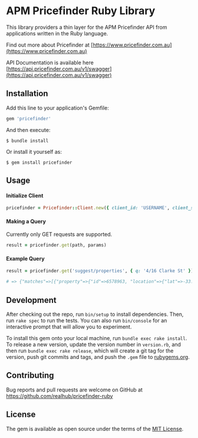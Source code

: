 # APM Pricefinder Ruby Library

This library providers a thin layer for the APM Pricefinder API from applications written in the Ruby language.

Find out more about Pricefinder at [https://www.pricefinder.com.au](https://www.pricefinder.com.au)

API Documentation is available here [https://api.pricefinder.com.au/v1/swagger](https://api.pricefinder.com.au/v1/swagger)

## Installation

Add this line to your application's Gemfile:

```ruby
gem 'pricefinder'
```

And then execute:

    $ bundle install

Or install it yourself as:

    $ gem install pricefinder

## Usage
#### Initialize Client
```ruby
pricefinder = Pricefinder::Client.new({ client_id: 'USERNAME', client_secret: 'PASSWORD' })
```

#### Making a Query
Currently only GET requests are supported.

```ruby
result = pricefinder.get(path, params)
```

#### Example Query
```ruby
result = pricefinder.get('suggest/properties', { q: '4/16 Clarke St' })

# => {"matches"=>[{"property"=>{"id"=>6578963, "location"=>{"lat"=>-33.7236573573369, "lon"=>151.297135301613}, "parent"=>false, "_self"=>"https://api.pricefinder.com.au/v1/properties/6578963"}, "street"=>{"id"=>"NSW2834900"}, "suburb"=>{"id"=>"NSW2927", "_self"=>"https://api.pricefinder.com.au/v1/suburbs/NSW2927"}, "type"=>"property", "display"=>"4/16 CLARKE ST, NARRABEEN, NSW 2101", "legalDescription"=>"4//SP6548", "address"=>{"street"=>"CLARKE STREET", "unit"=>"4", "streetNumber"=>"16", "streetAddress"=>"4/16 CLARKE STREET", "locality"=>"NARRABEEN", "streetLocation"=>"4/16", "state"=>"NSW", "postcode"=>"2101", "countryCode"=>"AU", "lga"=>"NORTHERN BEACHES COUNCIL"}, "alternativeAddresses"=>[{"street"=>"CLARKE STREET", "unit"=>"4", "streetNumber"=>"16", "streetAddress"=>"4/16 CLARKE STREET", "locality"=>"NARRABEEN", "streetLocation"=>"4/16", "state"=>"NSW", "postcode"=>"2101", "countryCode"=>"AU", "lga"=>"NORTHERN BEACHES COUNCIL"}]}], "disclaimer"=>"&#169; Property Data Solutions Pty Ltd 2017. The materials presented on this site are distributed as an information source only. The information recorded in this document is provided on the basis that readers will be responsible for making their own assessment of the information and are advised to verify all relevant representations, statements and information. Note: Pricefinder estimates provided via this site have been generated by use of proprietary computer software. Pricefinder estimates are NOT valuations and should not be used in lieu of a professional valuation. Users are advised to engage the services of a registered valuer in order to receive a comprehensive valuation. All data and information relating to local schools is provided by domain.com.au as a courtesy only. Users should check directly with the local schools to verify this data and/or information.No liability (in contract, tort or otherwise) will be accepted for any loss or damage incurred as a result of reliance upon any material contained in this publication, or for any information or advice provided in this publication or incorporated into it."}
```

## Development

After checking out the repo, run `bin/setup` to install dependencies. Then, run `rake spec` to run the tests. You can also run `bin/console` for an interactive prompt that will allow you to experiment.

To install this gem onto your local machine, run `bundle exec rake install`. To release a new version, update the version number in `version.rb`, and then run `bundle exec rake release`, which will create a git tag for the version, push git commits and tags, and push the `.gem` file to [rubygems.org](https://rubygems.org).

## Contributing

Bug reports and pull requests are welcome on GitHub at https://github.com/realhub/pricefinder-ruby


## License

The gem is available as open source under the terms of the [MIT License](http://opensource.org/licenses/MIT).

